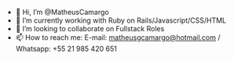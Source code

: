 - 👋 Hi, I’m @MatheusCamargo
- 🌱 I’m currently working with Ruby on Rails/Javascript/CSS/HTML
- 💞️ I’m looking to collaborate on Fullstack Roles
- 📫 How to reach me: E-mail: matheusgcamargo@hotmail.com / Whatsapp: +55 21 985 420 651

<!---
math1511/math1511 is a ✨ special ✨ repository because its `README.md` (this file) appears on your GitHub profile.
You can click the Preview link to take a look at your changes.
--->
